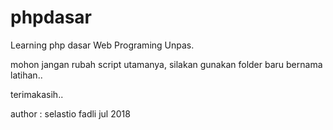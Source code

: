 # phpdasar
Learning php dasar Web Programing Unpas.

mohon jangan rubah script utamanya,
silakan gunakan folder baru bernama latihan..

terimakasih..

author : selastio fadli
jul 2018 
